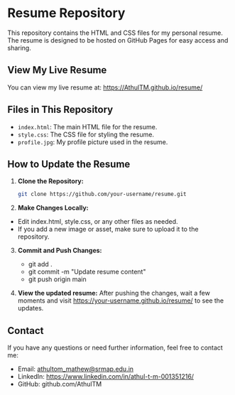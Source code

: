 # Resume Repository

This repository contains the HTML and CSS files for my personal resume. The resume is designed to be hosted on GitHub Pages for easy access and sharing.

## View My Live Resume

You can view my live resume at: https://AthulTM.github.io/resume/

## Files in This Repository

- `index.html`: The main HTML file for the resume.
- `style.css`: The CSS file for styling the resume.
- `profile.jpg`: My profile picture used in the resume.

## How to Update the Resume

1. **Clone the Repository:**
   ```sh
   git clone https://github.com/your-username/resume.git

2. **Make Changes Locally:**

- Edit index.html, style.css, or any other files as needed.
- If you add a new image or asset, make sure to upload it to the repository.

3. **Commit and Push Changes:**
   - git add .
   - git commit -m "Update resume content"
   - git push origin main

4. **View the updated resume:**
   After pushing the changes, wait a few moments and visit https://your-username.github.io/resume/ to see the updates.

## Contact

If you have any questions or need further information, feel free to contact me:

- Email: athultom_mathew@srmap.edu.in
- LinkedIn: https://www.linkedin.com/in/athul-t-m-001351216/
- GitHub: github.com/AthulTM
